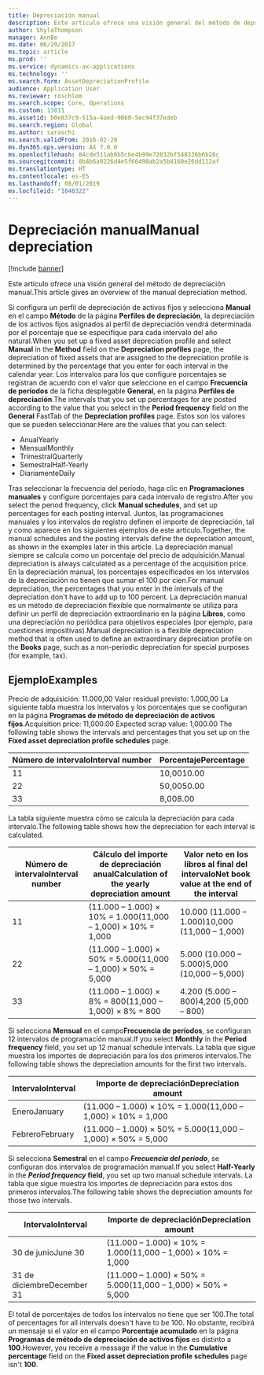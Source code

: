 ```yaml
---
title: Depreciación manual
description: Este artículo ofrece una visión general del método de depreciación manual.
author: ShylaThompson
manager: AnnBe
ms.date: 06/20/2017
ms.topic: article
ms.prod: ''
ms.service: dynamics-ax-applications
ms.technology: ''
ms.search.form: AssetDepreciationProfile
audience: Application User
ms.reviewer: roschlom
ms.search.scope: Core, Operations
ms.custom: 13811
ms.assetid: b0e837c9-515a-4aed-9060-5ec94f37edeb
ms.search.region: Global
ms.author: saraschi
ms.search.validFrom: 2016-02-28
ms.dyn365.ops.version: AX 7.0.0
ms.openlocfilehash: 84cde511ab0b5cbe4b99e72832bf548336b6b28c
ms.sourcegitcommit: 8b4b6a9226d4e5f66498ab2a5b4160e26dd112af
ms.translationtype: HT
ms.contentlocale: es-ES
ms.lasthandoff: 08/01/2019
ms.locfileid: "1840322"
---
```

# <a name="manual-depreciation"></a><span data-ttu-id="c8118-103">Depreciación manual</span><span class="sxs-lookup"><span data-stu-id="c8118-103">Manual depreciation</span></span>

[!include [banner](../includes/banner.md)]

<span data-ttu-id="c8118-104">Este artículo ofrece una visión general del método de depreciación manual.</span><span class="sxs-lookup"><span data-stu-id="c8118-104">This article gives an overview of the manual depreciation method.</span></span>

<span data-ttu-id="c8118-105">Si configura un perfil de depreciación de activos fijos y selecciona **Manual** en el campo **Método** de la página **Perfiles de depreciación**, la depreciación de los activos fijos asignados al perfil de depreciación vendrá determinada por el porcentaje que se especifique para cada intervalo del año natural.</span><span class="sxs-lookup"><span data-stu-id="c8118-105">When you set up a fixed asset depreciation profile and select **Manual** in the **Method** field on the **Depreciation profiles** page, the depreciation of fixed assets that are assigned to the depreciation profile is determined by the percentage that you enter for each interval in the calendar year.</span></span> <span data-ttu-id="c8118-106">Los intervalos para los que configure porcentajes se registran de acuerdo con el valor que seleccione en el campo **Frecuencia de períodos** de la ficha desplegable **General**, en la página **Perfiles de depreciación**.</span><span class="sxs-lookup"><span data-stu-id="c8118-106">The intervals that you set up percentages for are posted according to the value that you select in the **Period frequency** field on the **General** FastTab of the **Depreciation profiles** page.</span></span> <span data-ttu-id="c8118-107">Estos son los valores que se pueden seleccionar:</span><span class="sxs-lookup"><span data-stu-id="c8118-107">Here are the values that you can select:</span></span>

-   <span data-ttu-id="c8118-108">Anual</span><span class="sxs-lookup"><span data-stu-id="c8118-108">Yearly</span></span>
-   <span data-ttu-id="c8118-109">Mensual</span><span class="sxs-lookup"><span data-stu-id="c8118-109">Monthly</span></span>
-   <span data-ttu-id="c8118-110">Trimestral</span><span class="sxs-lookup"><span data-stu-id="c8118-110">Quarterly</span></span>
-   <span data-ttu-id="c8118-111">Semestral</span><span class="sxs-lookup"><span data-stu-id="c8118-111">Half-Yearly</span></span>
-   <span data-ttu-id="c8118-112">Diariamente</span><span class="sxs-lookup"><span data-stu-id="c8118-112">Daily</span></span>

<span data-ttu-id="c8118-113">Tras seleccionar la frecuencia del período, haga clic en **Programaciones manuales** y configure porcentajes para cada intervalo de registro.</span><span class="sxs-lookup"><span data-stu-id="c8118-113">After you select the period frequency, click **Manual schedules**, and set up percentages for each posting interval.</span></span> <span data-ttu-id="c8118-114">Juntos, las programaciones manuales y los intervalos de registro definen el importe de depreciación, tal y como aparece en los siguientes ejemplos de este artículo.</span><span class="sxs-lookup"><span data-stu-id="c8118-114">Together, the manual schedules and the posting intervals define the depreciation amount, as shown in the examples later in this article.</span></span> <span data-ttu-id="c8118-115">La depreciación manual siempre se calcula como un porcentaje del precio de adquisición.</span><span class="sxs-lookup"><span data-stu-id="c8118-115">Manual depreciation is always calculated as a percentage of the acquisition price.</span></span> <span data-ttu-id="c8118-116">En la depreciación manual, los porcentajes especificados en los intervalos de la depreciación no tienen que sumar el 100 por cien.</span><span class="sxs-lookup"><span data-stu-id="c8118-116">For manual depreciation, the percentages that you enter in the intervals of the depreciation don't have to add up to 100 percent.</span></span> <span data-ttu-id="c8118-117">La depreciación manual es un método de depreciación flexible que normalmente se utiliza para definir un perfil de depreciación extraordinario en la página **Libros**, como una depreciación no periódica para objetivos especiales (por ejemplo, para cuestiones impositivas).</span><span class="sxs-lookup"><span data-stu-id="c8118-117">Manual depreciation is a flexible depreciation method that is often used to define an extraordinary depreciation profile on the **Books** page, such as a non-periodic depreciation for special purposes (for example, tax).</span></span>

## <a name="examples"></a><span data-ttu-id="c8118-118">Ejemplo</span><span class="sxs-lookup"><span data-stu-id="c8118-118">Examples</span></span>
<span data-ttu-id="c8118-119">Precio de adquisición: 11.000,00 Valor residual previsto: 1.000,00 La siguiente tabla muestra los intervalos y los porcentajes que se configuran en la página **Programas de método de depreciación de activos fijos**.</span><span class="sxs-lookup"><span data-stu-id="c8118-119">Acquisition price: 11,000.00 Expected scrap value: 1,000.00 The following table shows the intervals and percentages that you set up on the **Fixed asset depreciation profile schedules** page.</span></span>

| <span data-ttu-id="c8118-120">Número de intervalo</span><span class="sxs-lookup"><span data-stu-id="c8118-120">Interval number</span></span> | <span data-ttu-id="c8118-121">Porcentaje</span><span class="sxs-lookup"><span data-stu-id="c8118-121">Percentage</span></span> |
|-----------------|------------|
| <span data-ttu-id="c8118-122">1</span><span class="sxs-lookup"><span data-stu-id="c8118-122">1</span></span>               | <span data-ttu-id="c8118-123">10,00</span><span class="sxs-lookup"><span data-stu-id="c8118-123">10.00</span></span>      |
| <span data-ttu-id="c8118-124">2</span><span class="sxs-lookup"><span data-stu-id="c8118-124">2</span></span>               | <span data-ttu-id="c8118-125">50,00</span><span class="sxs-lookup"><span data-stu-id="c8118-125">50.00</span></span>      |
| <span data-ttu-id="c8118-126">3</span><span class="sxs-lookup"><span data-stu-id="c8118-126">3</span></span>               | <span data-ttu-id="c8118-127">8,00</span><span class="sxs-lookup"><span data-stu-id="c8118-127">8.00</span></span>       |

<span data-ttu-id="c8118-128">La tabla siguiente muestra cómo se calcula la depreciación para cada intervalo.</span><span class="sxs-lookup"><span data-stu-id="c8118-128">The following table shows how the depreciation for each interval is calculated.</span></span>

|  <span data-ttu-id="c8118-129">Número de intervalo</span><span class="sxs-lookup"><span data-stu-id="c8118-129">Interval number</span></span> | <span data-ttu-id="c8118-130">Cálculo del importe de depreciación anual</span><span class="sxs-lookup"><span data-stu-id="c8118-130">Calculation of the yearly depreciation amount</span></span> | <span data-ttu-id="c8118-131">Valor neto en los libros al final del intervalo</span><span class="sxs-lookup"><span data-stu-id="c8118-131">Net book value at the end of the interval</span></span> |
|------------------|-----------------------------------------------|-------------------------------------------|
| <span data-ttu-id="c8118-132">1</span><span class="sxs-lookup"><span data-stu-id="c8118-132">1</span></span>                | <span data-ttu-id="c8118-133">(11.000 – 1.000) × 10% = 1.000</span><span class="sxs-lookup"><span data-stu-id="c8118-133">(11,000 – 1,000) × 10% = 1,000</span></span>                | <span data-ttu-id="c8118-134">10.000 (11.000 – 1.000)</span><span class="sxs-lookup"><span data-stu-id="c8118-134">10,000 (11,000 – 1,000)</span></span>                   |
| <span data-ttu-id="c8118-135">2</span><span class="sxs-lookup"><span data-stu-id="c8118-135">2</span></span>                | <span data-ttu-id="c8118-136">(11.000 – 1.000) × 50% = 5.000</span><span class="sxs-lookup"><span data-stu-id="c8118-136">(11,000 – 1,000) × 50% = 5,000</span></span>                | <span data-ttu-id="c8118-137">5.000 (10.000 – 5.000)</span><span class="sxs-lookup"><span data-stu-id="c8118-137">5,000 (10,000 – 5,000)</span></span>                    |
| <span data-ttu-id="c8118-138">3</span><span class="sxs-lookup"><span data-stu-id="c8118-138">3</span></span>                | <span data-ttu-id="c8118-139">(11.000 – 1.000) × 8% = 800</span><span class="sxs-lookup"><span data-stu-id="c8118-139">(11,000 – 1,000) × 8% = 800</span></span>                   | <span data-ttu-id="c8118-140">4.200 (5.000 – 800)</span><span class="sxs-lookup"><span data-stu-id="c8118-140">4,200 (5,000 – 800)</span></span>                       |

<span data-ttu-id="c8118-141">Si selecciona **Mensual** en el campo**Frecuencia de períodos**, se configuran 12 intervalos de programación manual.</span><span class="sxs-lookup"><span data-stu-id="c8118-141">If you select **Monthly** in the **Period frequency** field, you set up 12 manual schedule intervals.</span></span> <span data-ttu-id="c8118-142">La tabla que sigue muestra los importes de depreciación para los dos primeros intervalos.</span><span class="sxs-lookup"><span data-stu-id="c8118-142">The following table shows the depreciation amounts for the first two intervals.</span></span>

| <span data-ttu-id="c8118-143">Intervalo</span><span class="sxs-lookup"><span data-stu-id="c8118-143">Interval</span></span> | <span data-ttu-id="c8118-144">Importe de depreciación</span><span class="sxs-lookup"><span data-stu-id="c8118-144">Depreciation amount</span></span>            |
|----------|--------------------------------|
| <span data-ttu-id="c8118-145">Enero</span><span class="sxs-lookup"><span data-stu-id="c8118-145">January</span></span>  | <span data-ttu-id="c8118-146">(11.000 – 1.000) × 10% = 1.000</span><span class="sxs-lookup"><span data-stu-id="c8118-146">(11,000 – 1,000) × 10% = 1,000</span></span> |
| <span data-ttu-id="c8118-147">Febrero</span><span class="sxs-lookup"><span data-stu-id="c8118-147">February</span></span> | <span data-ttu-id="c8118-148">(11.000 – 1.000) × 50% = 5.000</span><span class="sxs-lookup"><span data-stu-id="c8118-148">(11,000 – 1,000) × 50% = 5,000</span></span> |

<span data-ttu-id="c8118-149">Si selecciona <strong>Semestral</strong> en el campo *<strong><em>Frecuencia del período</em>*</strong>, se configuran dos intervalos de programación manual.</span><span class="sxs-lookup"><span data-stu-id="c8118-149">If you select <strong>Half-Yearly</strong> in the *<strong><em>Period frequency</em>* field</strong>, you set up two manual schedule intervals.</span></span> <span data-ttu-id="c8118-150">La tabla que sigue muestra los importes de depreciación para estos dos primeros intervalos.</span><span class="sxs-lookup"><span data-stu-id="c8118-150">The following table shows the depreciation amounts for those two intervals.</span></span>

| <span data-ttu-id="c8118-151">Intervalo</span><span class="sxs-lookup"><span data-stu-id="c8118-151">Interval</span></span>    | <span data-ttu-id="c8118-152">Importe de depreciación</span><span class="sxs-lookup"><span data-stu-id="c8118-152">Depreciation amount</span></span>            |
|-------------|--------------------------------|
| <span data-ttu-id="c8118-153">30 de junio</span><span class="sxs-lookup"><span data-stu-id="c8118-153">June 30</span></span>     | <span data-ttu-id="c8118-154">(11.000 – 1.000) × 10% = 1.000</span><span class="sxs-lookup"><span data-stu-id="c8118-154">(11,000 – 1,000) × 10% = 1,000</span></span> |
| <span data-ttu-id="c8118-155">31 de diciembre</span><span class="sxs-lookup"><span data-stu-id="c8118-155">December 31</span></span> | <span data-ttu-id="c8118-156">(11.000 – 1.000) × 50% = 5.000</span><span class="sxs-lookup"><span data-stu-id="c8118-156">(11,000 – 1,000) × 50% = 5,000</span></span> |

<span data-ttu-id="c8118-157">El total de porcentajes de todos los intervalos no tiene que ser 100.</span><span class="sxs-lookup"><span data-stu-id="c8118-157">The total of percentages for all intervals doesn't have to be 100.</span></span> <span data-ttu-id="c8118-158">No obstante, recibirá un mensaje si el valor en el campo **Porcentaje acumulado** en la página **Programas de método de depreciación de activos fijos** es distinto a **100**.</span><span class="sxs-lookup"><span data-stu-id="c8118-158">However, you receive a message if the value in the **Cumulative percentage** field on the **Fixed asset depreciation profile schedules** page isn't **100**.</span></span>



